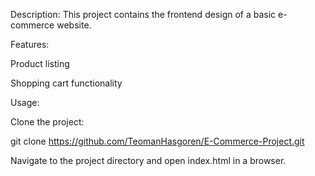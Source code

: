 Description:
This project contains the frontend design of a basic e-commerce website.

Features:

Product listing

Shopping cart functionality

Usage:

Clone the project:

git clone https://github.com/TeomanHasgoren/E-Commerce-Project.git

Navigate to the project directory and open index.html in a browser.
